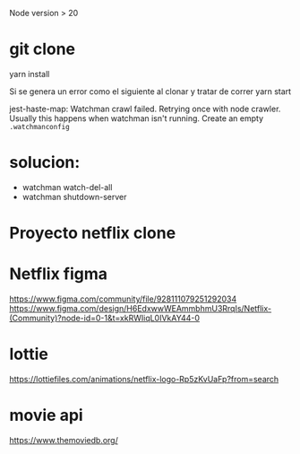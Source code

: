 Node version > 20

# git clone

yarn install

Si se genera un error como el siguiente al clonar y tratar de correr yarn start

jest-haste-map: Watchman crawl failed. Retrying once with node crawler.
Usually this happens when watchman isn't running. Create an empty `.watchmanconfig`

# solucion:

- watchman watch-del-all
- watchman shutdown-server

# Proyecto netflix clone

# Netflix figma

https://www.figma.com/community/file/928111079251292034
https://www.figma.com/design/H6EdxwwWEAmmbhmU3RrqIs/Netflix-(Community)?node-id=0-1&t=xkRWIiqL0IVkAY44-0

# lottie

https://lottiefiles.com/animations/netflix-logo-Rp5zKvUaFp?from=search

# movie api

https://www.themoviedb.org/
